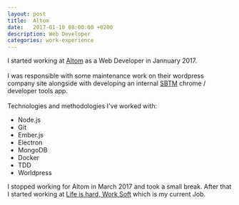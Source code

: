 ```yaml
---
layout: post
title:  Altom
date:   2017-01-10 08:00:00 +0200
description: Web Developer
categories: work-experience
---
```

I started working at [Altom][altom] as a Web Developer in Jannuary 2017.
<br/>
<br/>
I was responsible with some maintenance work on their wordpress company site alongside with developing an internal [SBTM][sbtm] chrome / developer tools app.
<br />
<br />
Technologies and methodologies I've worked with:

* Node.js
* Git
* Ember.js
* Electron
* MongoDB
* Docker
* TDD
* Worldpress

I stopped working for Altom in March 2017 and took a small break. After that I started working at [Life is hard, Work Soft][lih] which is my current Job.

[altom]: https://altom.com/
[sbtm]: http://www.satisfice.com/sbtm/
[lih]: https://www.lifeishard.ro/